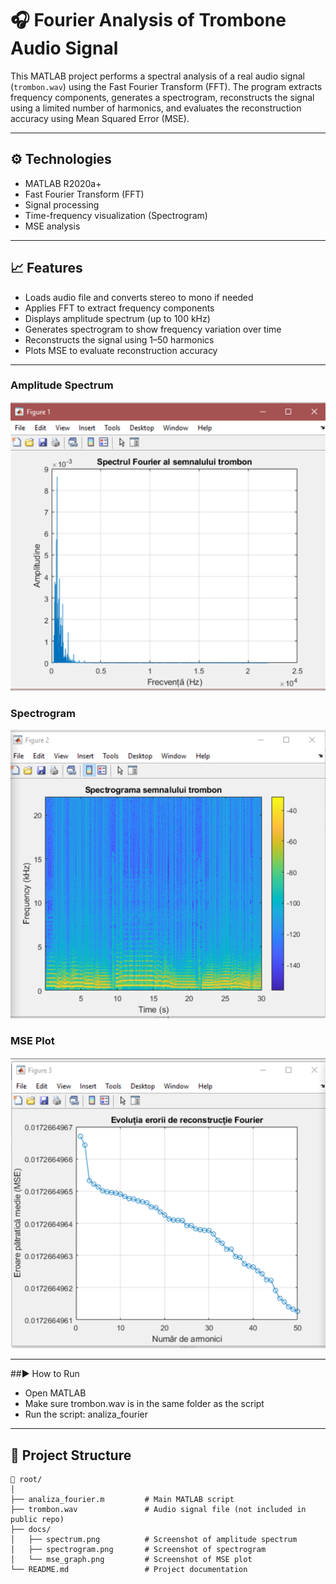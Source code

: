 # 🎧 Fourier Analysis of Trombone Audio Signal

This MATLAB project performs a spectral analysis of a real audio signal (`trombon.wav`) using the Fast Fourier Transform (FFT). The program extracts frequency components, generates a spectrogram, reconstructs the signal using a limited number of harmonics, and evaluates the reconstruction accuracy using Mean Squared Error (MSE).

---

## ⚙️ Technologies

- MATLAB R2020a+  
- Fast Fourier Transform (FFT)  
- Signal processing  
- Time-frequency visualization (Spectrogram)  
- MSE analysis

---

## 📈 Features

- Loads audio file and converts stereo to mono if needed
- Applies FFT to extract frequency components
- Displays amplitude spectrum (up to 100 kHz)
- Generates spectrogram to show frequency variation over time
- Reconstructs the signal using 1–50 harmonics
- Plots MSE to evaluate reconstruction accuracy

---

### Amplitude Spectrum
<p align="center">
  <img src="docs/spectrum.png" width="600" alt="Amplitude Spectrum">
</p>

### Spectrogram
<p align="center">
  <img src="docs/spectrogram.png" width="600" alt="Spectrogram">
</p>

### MSE Plot
<p align="center">
  <img src="docs/mse_graph.png" width="600" alt="Mean Squared Error Plot">
</p>

---

##▶️ How to Run

- Open MATLAB
- Make sure trombon.wav is in the same folder as the script
- Run the script: analiza_fourier

---

## 📁 Project Structure

```text
📂 root/
│
├── analiza_fourier.m         # Main MATLAB script
├── trombon.wav               # Audio signal file (not included in public repo)
├── docs/
│   ├── spectrum.png          # Screenshot of amplitude spectrum
│   ├── spectrogram.png       # Screenshot of spectrogram
│   └── mse_graph.png         # Screenshot of MSE plot
└── README.md                 # Project documentation
